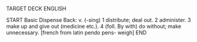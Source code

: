 TARGET DECK
ENGLISH

START
Basic
Dispense
Back: v. (-sing) 1 distribute; deal out. 2 administer. 3 make up and give out (medicine etc.). 4 (foll. By with) do without; make unnecessary. [french from latin pendo pens- weigh]
END
